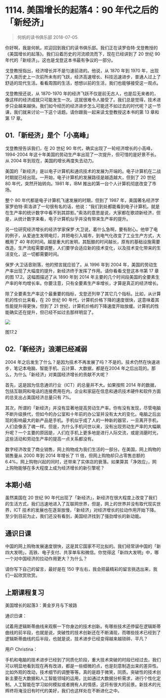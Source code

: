 # 1114. 美国增长的起落4：90 年代之后的「新经济」
> 何帆的读书俱乐部
2018-07-05

你好啊，我是何帆，欢迎回到我们的读书俱乐部。我们正在读罗伯特·戈登教授的《美国增长的起落》。我们沿着历史的河流顺流而下，现在已经讲到了 20 世纪 90 年代的「新经济」。这也是戈登这本书最有争议的一部分。

戈登教授指出，经济增长并不是匀速前进的。他说，从 1870 年到 1970 年，出现了人类历史上一次前所未有的飞跃，经济高速增长、科技迅速进步，普通人过上了舒适的现代生活。看看周围的生活，想想以前的生活，我们也能够接受这一观点。

戈登教授还说，从 1870-1970 年的经济飞跃不仅是前无古人，也是后无来者的，像这样的经济成就只可能发生一次。这就很难令人接受了。我们总是觉得，技术进步只会越来越快。我们如今经历的经济进步怎么可能还不如过去的时代呢？这一节课，我们就来讨论一下这个话题。请你跟我一起来读戈登教授这本书的第 13 章和第 17 章。

## 01.「新经济」是个「小高峰」

戈登教授告诉我们，在 20 世纪 90 年代，确实出现了一轮经济增长的小高峰，1994-2004 年这十年美国的劳动生产率出现了一次提升，但可惜的是好景不长。从 2004 年到现在，美国的增长再度失去动力。

美国的「新经济」是以电子计算机和通讯技术的发展为开端的。电子计算机在二战时期就已经出现。一开始，电子计算机的发展路径是越造越大，但到了 20 世纪 80 年代，突然开始转向。1981 年，IBM 推出的第一台个人计算机彻底改变了市场。

整个 80 年代都是电子计算机飞速发展的时期，但到了 1987 年，美国著名经济学家罗伯特·索洛讲了一句很有名的话，他说：“我们到处都能看到电子计算机，就是在生产率的统计数字中看不到其踪影。”索洛的意思是说，大家都在歌颂新经济，但是，从统计数字来看，电子计算机似乎并没有带来生产率的提升。

另一位研究经济增长的经济学家保罗·大卫说，着什么急啊，要有耐心。他举了电的例子，从爱迪生发明电灯，并把电引入城市，到电气化改变了工业生产方式，大概用了 40 年的时间。越是重大的发明，其酝酿的时间越长，原有的基础设施需要改造，生产流程需要调整，人们要学会适应新的技术变化，以及技术变化带来的生活变化，这一切都需要时间。

保罗·大卫话音刚落，他的预言就应验了。从 1996 年到 2004 年，美国的劳动生产率出现了大幅度的提升，新经济终于发挥了作用。请你看看戈登这本书第 17 章的图 17.2。这幅图描述了从 1890 年到 2014 年主要的几个时间段美国的全要素生产率的年均增长率。你要注意，只有全要素生产率增长，才算是真正的经济增长。

除了全要素生产率这个最重要的指标，戈登还列举了其它几个指标。比如，从计算机的性价比来看，在 20 世纪 90 年代，计算机价格下降的速度很快，这意味着其性能提升得更快，但到了 21 世纪，计算机价格的下降速度开始放缓。计算机的性能确实还在提升，但已经不如过去那样明显了。

![](https://raw.githubusercontent.com/dalong0514/selfstudy/master/图片链接/何帆/2019001.jpg)

图17.2

## 02.「新经济」浪潮已经减弱

2004 年之后发生了什么？是因为技术不再发展了吗？不是的。技术仍然在快速进步，笔记本电脑、智能手机、云计算、大数据，都是在2004 年之后出现的。那么，为什么「新经济」对美国经济增长的贡献不大呢？

首先，这是因为信息通讯行业（ICT）的总量并不大。如果按照 2014 年的数据，包括互联网和电话的连接费用在内，企业和家庭在信息和通讯技术硬件和软件方面的总支出占美国经济总量只有 7%。

其次，所谓的「新经济」并没有显著地提高劳动生产率。你有没有发现，尽管电脑不断升级换代，但如今的办公室和十年前的办公室并没有太大的变化。电脑之后出现的影响最大的新产品是手机。手机似乎成了人的一种新的器官，一旦离开手机，人们会像丢了魂一样。但是，为什么手机问世以来，没有出现劳动生产率的大幅飙升呢？一个主要的原因是，人们在手机上更多地是进行人际交流，或是消磨时光，这些活动和劳动生产率的提高一点关系都没有。

数字经济改变了商业销售，网上购物成为我们生活的一部分。在美国，网上购物的销售量从 2000 年到 2014 年增长了 11 倍，但网上购物却只占零售总额的 6.4%。网上购物兴起的同时，还带来了实体店的衰落。如果算其「净效应」，网上购物能够在多大程度上成为经济增长的新引擎呢？

## 本期小结

虽然美国在 20 世纪 90 年代出现了「新经济」，新经济在很大程度上改变了我们的生活方式，我们迅速地进入了互联网世界，但是，网上的世界并没有取代现实世界，ICT 技术的发展也在逐渐放慢，「新经济」对经济增长的拉动作用开始下降。至少到目前为止，我们还没有看到，美国经济找到了强劲增长的新动能。

## 通识日课

中国的网上购物发展速度很快，这是其它国家不可比拟的。我们经常讲中国的「新四大发明」，高铁、电子支付、共享单车和微信。你觉得这「新四大发明」中，哪一个对中国经济的拉动作用更大？为什么？

请你写下自己的留言，最好是在 150 字左右，我会把最精彩的留言挑选出来，我们一起欣赏欣赏。

## 上期课程复习

美国增长的起落3：黄金岁月与下坡路

通识日课：

试着用逻辑斯蒂曲线来观察一下你身边的技术创新。有哪些技术还停留在逻辑斯蒂曲线的前半段，也就是说，突破性的技术创新还在不断涌现，而哪些技术已经到了逻辑斯蒂曲线的后半段，也就是说，技术进步已经变得越来越琐碎、平凡？

用户 Christina：

手机和电脑的技术进步已经到了同质化阶段，重大技术突破的时段已经过去，我们可以明显地看到现在再有改进，都是一些细微的点，也是刻意制造出来的差异性。比如外观的改动，技术细节的调整等等。真的是趋于微笑，同质。突破性的技术创新主要在大数据和人工智能领域的运用，比如通过大数据分析需求，进行个性化定制。人工智能在学习如何模拟或者拥有人的情感，这将有很大的前景。新技术的光辉终将淹没旧有时代的美好，我们也这样处在不断进化之中。


